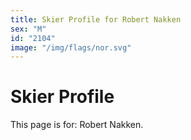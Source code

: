 ```yaml
---
title: Skier Profile for Robert Nakken
sex: "M"
id: "2104"
image: "/img/flags/nor.svg" 
---
```


# Skier Profile

This page is for: Robert Nakken.
    